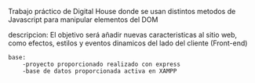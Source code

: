 Trabajo práctico de Digital House donde se usan distintos metodos de Javascript para manipular elementos del DOM

descripcion: El objetivo será añadir nuevas caracteristicas al sitio web, como efectos, estilos y eventos dinamicos del lado del cliente (Front-end)

    base:
        -proyecto proporcionado realizado con express
        -base de datos proporcionada activa en XAMPP